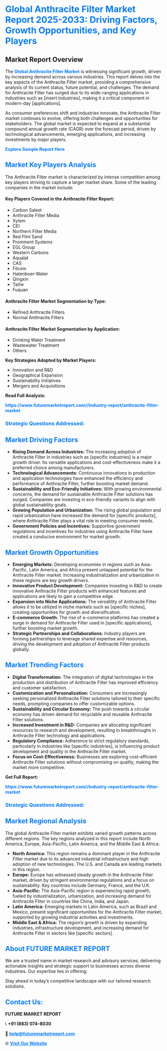 <h1 style="color: #007BFF;">Global Anthracite Filter Market Report 2025-2033: Driving Factors, Growth Opportunities, and Key Players</h1>

<section id="overview">
<h2>Market Report Overview</h2>
<p>The <a href="https://www.futuremarketreport.com//industry-report/anthracite-filter-market" style="color: #007BFF; text-decoration: none;"><strong>Global Anthracite Filter Market</strong></a> is witnessing significant growth, driven by increasing demand across various industries. This report delves into the key aspects of the Anthracite Filter market, providing a comprehensive analysis of its current status, future potential, and challenges. The demand for Anthracite Filter has surged due to its wide-ranging applications in industries such as [insert industries], making it a critical component in modern-day [applications].</p>
<p>As consumer preferences shift and industries innovate, the Anthracite Filter market continues to evolve, offering both challenges and opportunities for stakeholders. The global market is expected to expand at a substantial compound annual growth rate (CAGR) over the forecast period, driven by technological advancements, emerging applications, and increasing investments by major players.</p>
</section>

<section id="overview">
<p><a href="https://www.futuremarketreport.com//request-sample/reportId=90124" style="color: #007BFF; text-decoration: none;"><strong>Explore Sample Report Here</strong></a></p>
</section>

<section id="key-players">
<h2 style="color: #007BFF;">Market Key Players Analysis</h2>
<p>The Anthracite Filter market is characterized by intense competition among key players striving to capture a larger market share. Some of the leading companies in the market include:</p>
<h4>Key Players Covered in the Anthracite Filter Report:</h4>
<ul><li>Carbon Salest</li><li>Anthracite Filter Media</li><li>Xylem</li><li>CEI</li><li>Northern Filter Media</li><li>Red Flint Sand</li><li>Prominent Systems</li><li>EGL Group</li><li>Western Carbons</li><li>Aqualat</li><li>CAS</li><li>Filcom</li><li>Hatenboer-Water</li><li>Qingxin</li><li>Taihe</li><li>Fuquan</li></ul>
<h4>Anthracite Filter Market Segmentation by Type:</h4>
<ul><li>Refined Anthracite Filters</li><li>Normal Anthracite Filters</li></ul>

<h4>Anthracite Filter Market Segmentation by Application:</h4>
<ul><li>Drinking Water Treatment</li><li>Wastewater Treatment</li><li>Others</li></ul>
<p><strong>Key Strategies Adopted by Market Players:</strong></p>
<ul>
<li>Innovation and R&D</li>
<li>Geographical Expansion</li>
<li>Sustainability Initiatives</li>
<li>Mergers and Acquisitions</li>
</ul>
</section>

<section>
<p><strong>Read Full Analysis: </strong></p><a href="https://www.futuremarketreport.com//industry-report/anthracite-filter-market" style="color: #007BFF; text-decoration: none;"><strong>https://www.futuremarketreport.com//industry-report/anthracite-filter-market</strong></a>
<h3 style="color: #007BFF;">Strategic Questions Addressed:</h3>
</section>

<section id="driving-factors">
<h2 style="color: #007BFF;">Market Driving Factors</h2>
<ul>
<li><strong>Rising Demand Across Industries:</strong> The increasing adoption of Anthracite Filter in industries such as [specific industries] is a major growth driver. Its versatile applications and cost-effectiveness make it a preferred choice among manufacturers.</li>
<li><strong>Technological Advancements:</strong> Continuous innovations in production and application technologies have enhanced the efficiency and performance of Anthracite Filter, further boosting market demand.</li>
<li><strong>Sustainability and Eco-Friendly Initiatives:</strong> With growing environmental concerns, the demand for sustainable Anthracite Filter solutions has surged. Companies are investing in eco-friendly variants to align with global sustainability goals.</li>
<li><strong>Growing Population and Urbanization:</strong> The rising global population and rapid urbanization have increased the demand for [specific products], where Anthracite Filter plays a vital role in meeting consumer needs.</li>
<li><strong>Government Policies and Incentives:</strong> Supportive government regulations and incentives for industries using Anthracite Filter have created a conducive environment for market growth.</li>
</ul>
</section>

<section id="growth-opportunities">
<h2 style="color: #007BFF;">Market Growth Opportunities</h2>
<ul>
<li><strong>Emerging Markets:</strong> Developing economies in regions such as Asia-Pacific, Latin America, and Africa present untapped potential for the Anthracite Filter market. Increasing industrialization and urbanization in these regions are key growth drivers.</li>
<li><strong>Innovative Product Development:</strong> Companies investing in R&D to create innovative Anthracite Filter products with enhanced features and applications are likely to gain a competitive edge.</li>
<li><strong>Expansion into Niche Applications:</strong> The versatility of Anthracite Filter allows it to be utilized in niche markets such as [specific niches], creating opportunities for growth and diversification.</li>
<li><strong>E-commerce Growth:</strong> The rise of e-commerce platforms has created a surge in demand for Anthracite Filter used in [specific applications], further boosting market growth.</li>
<li><strong>Strategic Partnerships and Collaborations:</strong> Industry players are forming partnerships to leverage shared expertise and resources, driving the development and adoption of Anthracite Filter products globally.</li>
</ul>
</section>

<section id="trending-factors">
<h2 style="color: #007BFF;">Market Trending Factors</h2>
<ul>
<li><strong>Digital Transformation:</strong> The integration of digital technologies in the production and distribution of Anthracite Filter has improved efficiency and customer satisfaction.</li>
<li><strong>Customization and Personalization:</strong> Consumers are increasingly seeking personalized Anthracite Filter solutions tailored to their specific needs, prompting companies to offer customizable options.</li>
<li><strong>Sustainability and Circular Economy:</strong> The push towards a circular economy has driven demand for recyclable and reusable Anthracite Filter solutions.</li>
<li><strong>Increased Investment in R&D:</strong> Companies are allocating significant resources to research and development, resulting in breakthroughs in Anthracite Filter technology and applications.</li>
<li><strong>Regulatory Compliance:</strong> Adherence to strict regulatory standards, particularly in industries like [specific industries], is influencing product development and quality in the Anthracite Filter market.</li>
<li><strong>Focus on Cost-Effectiveness:</strong> Businesses are exploring cost-efficient Anthracite Filter solutions without compromising on quality, making the market more competitive.</li>
</ul>
</section>

<section>
<p><strong>Get Full Report: </strong></p><a href="https://www.futuremarketreport.com//industry-report/anthracite-filter-market" style="color: #007BFF; text-decoration: none;"><strong>https://www.futuremarketreport.com//industry-report/anthracite-filter-market</strong></a>
<h3 style="color: #007BFF;">Strategic Questions Addressed:</h3>
</section>


<section id="regional-analysis">
<h2 style="color: #007BFF;">Market Regional Analysis</h2>
<p>The global Anthracite Filter market exhibits varied growth patterns across different regions. The key regions analyzed in this report include North America, Europe, Asia-Pacific, Latin America, and the Middle East & Africa:</p>
<ul>
<li><strong>North America:</strong> This region remains a dominant player in the Anthracite Filter market due to its advanced industrial infrastructure and high adoption of new technologies. The U.S. and Canada are leading markets in this region.</li>
<li><strong>Europe:</strong> Europe has witnessed steady growth in the Anthracite Filter market, driven by stringent environmental regulations and a focus on sustainability. Key countries include Germany, France, and the U.K.</li>
<li><strong>Asia-Pacific:</strong> The Asia-Pacific region is experiencing rapid growth, fueled by industrialization, urbanization, and increasing demand for Anthracite Filter in countries like China, India, and Japan.</li>
<li><strong>Latin America:</strong> Emerging markets in Latin America, such as Brazil and Mexico, present significant opportunities for the Anthracite Filter market, supported by growing industrial activities and investments.</li>
<li><strong>Middle East & Africa:</strong> The region’s growth is driven by expanding industries, infrastructure development, and increasing demand for Anthracite Filter in sectors like [specific sectors].</li>
</ul>
</section>

<footer>
<h2 style="color: #007BFF;">About FUTURE MARKET REPORT</h2>
<p>We are a trusted name in market research and advisory services, delivering actionable insights and strategic support to businesses across diverse industries. Our expertise lies in offering:</p>

<p>Stay ahead in today’s competitive landscape with our tailored research solutions.</p>

<h2 style="color: #007BFF;">Contact Us:</h2>
<p><strong>FUTURE MARKET REPORT</strong></p>
<p>📞 <strong>+91 (883) 074-8030</strong></p>
<p>📧 <strong><a href="mailto:help@futuremarketreport.com" style="color: #007BFF;">help@futuremarketreport.com</a></strong></p>
<p>🌐 <strong><a href="https://www.futuremarketreport.com/" style="color: #007BFF;">Visit Our Website</a></strong></p>
</footer>